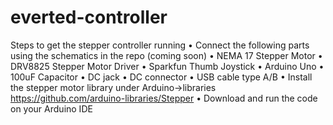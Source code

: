# everted-controller

Steps to get the stepper controller running
•	Connect the following parts using the schematics in the repo (coming soon)
    •	NEMA 17 Stepper Motor
    •	DRV8825 Stepper Motor Driver
    •	Sparkfun Thumb Joystick
    •	Arduino Uno
    •	100uF Capacitor
    •	DC jack
    •	DC connector
    •	USB cable type A/B
•	Install the stepper motor library under Arduino->libraries https://github.com/arduino-libraries/Stepper
•	Download and run the code on your Arduino IDE
